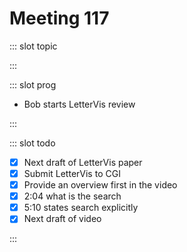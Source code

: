# Meeting 117

<Meeting index="117" members="Bob, Elif, Mohammed, Wang" date="22 Feb 2021 11:00" nextDate="1 Mar 2021 11:00">

::: slot topic

:::

::: slot prog

- Bob starts LetterVis review

:::

::: slot todo

- [x] Next draft of LetterVis paper
- [x] Submit LetterVis to CGI
- [x] Provide an overview first in the video
- [x] 2:04 what is the search
- [x] 5:10 states search explicitly
- [x] Next draft of video

:::

</Meeting>
